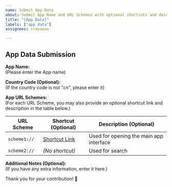 ```yaml
---
name: Submit App Data
about: Submit App Name and URL Schemes with optional shortcuts and descriptions.
title: "[App Data]"
labels: ["app data"]
assignees: crasowas

---
```


## App Data Submission

**App Name:**  
(Please enter the App name)

**Country Code (Optional):**  
(If the country code is not "cn", please enter it)

**App URL Schemes:**  
(For each URL Scheme, you may also provide an optional shortcut link and description in the table below.)

| URL Scheme   | Shortcut (Optional)                                   | Description (Optional)                  |
|--------------|-------------------------------------------------------|-----------------------------------------|
| `scheme1://` | [Shortcut Link](https://www.icloud.com/shortcuts/xxx) | Used for opening the main app interface |
| `scheme2://` | _(No shortcut)_                                       | Used for search                         |

**Additional Notes (Optional):**  
(If you have any extra information, enter it here.)


Thank you for your contribution! 🎉
